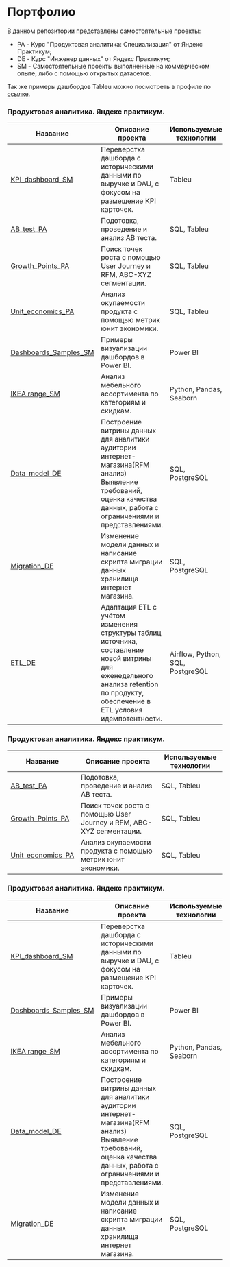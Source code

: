 # Портфолио

В данном репозитории представлены самостоятельные проекты:
- PA - Курс "Продуктовая аналитика: Специализация" от Яндекс Практикум;
- DE - Курс "Инженер данных" от Яндекс Практикум;
- SM - Самостоятельные проекты выполненные на коммерческом опыте, либо с помощью открытых датасетов.

Так же примеры дашбордов Tableu можно посмотреть в профиле по [ссылке](https://public.tableau.com/app/profile/igor.goltsov/vizzes). 

### Продуктовая аналитика. Яндекс практикум. 
| Название | Описание проекта | Используемые технологии |
| --- | --- | --- |
|[KPI_dashboard_SM](https://github.com/IgorGoltsov/portfolio/tree/main/KPI%20dashboard)|Переверстка дашборда с историческими данными по выручке и DAU, c фокусом на размещение KPI карточек. |Tableu|
| [AB_test_PA](https://github.com/IgorGoltsov/portfolio/tree/main/AB%20test)|Подотовка, проведение и анализ AB теста. |SQL, Tableu|
| [Growth_Points_PA](https://github.com/IgorGoltsov/portfolio/tree/main/Growth%20points)|Поиск точек роста с помощью User Journey и RFM, ABC-XYZ сегментации. |SQL, Tableu|
| [Unit_economics_PA](https://github.com/IgorGoltsov/portfolio/tree/main/Unit%20economics)|Анализ окупаемости продукта с помощью метрик юнит экономики. |SQL, Tableu|
| [Dashboards_Samples_SM](https://github.com/IgorGoltsov/portfolio/tree/main/Dashboard%20samples) | Примеры визуализации дашбордов в Power BI. | Power BI |
| [IKEA range_SM](https://github.com/IgorGoltsov/portfolio/blob/main/ikea-range.ipynb) | Анализ мебельного ассортимента по категориям и скидкам. | Python, Pandas, Seaborn | 
| [Data_model_DE](https://github.com/IgorGoltsov/portfolio/tree/main/Data_model) | Построение витрины данных для аналитики аудитории интернет-магазина(RFM анализ) Выявление требований, оценка качества данных, работа с ограничениями и представлениями.    | SQL, PostgreSQL |
| [Migration_DE](https://github.com/IgorGoltsov/portfolio/tree/main/Migration) | Изменение модели данных и написание скрипта миграции данных хранилища интернет магазина.  | SQL, PostgreSQL |
|[ETL_DE](https://github.com/IgorGoltsov/portfolio/tree/main/ETL) | Адаптация ETL с учётом изменения структуры таблиц источника, составление новой витрины для еженедельного анализа retention по продукту, обеспечение в ETL условия идемпотентности. | Airflow, Python, SQL, PostgreSQL | 

### Продуктовая аналитика. Яндекс практикум. 
| Название | Описание проекта | Используемые технологии |
| --- | --- | --- |
| [AB_test_PA](https://github.com/IgorGoltsov/portfolio/tree/main/AB%20test)|Подотовка, проведение и анализ AB теста. |SQL, Tableu|
| [Growth_Points_PA](https://github.com/IgorGoltsov/portfolio/tree/main/Growth%20points)|Поиск точек роста с помощью User Journey и RFM, ABC-XYZ сегментации. |SQL, Tableu|
| [Unit_economics_PA](https://github.com/IgorGoltsov/portfolio/tree/main/Unit%20economics)|Анализ окупаемости продукта с помощью метрик юнит экономики. |SQL, Tableu|

### Продуктовая аналитика. Яндекс практикум. 
| Название | Описание проекта | Используемые технологии |
| --- | --- | --- |
|[KPI_dashboard_SM](https://github.com/IgorGoltsov/portfolio/tree/main/KPI%20dashboard)|Переверстка дашборда с историческими данными по выручке и DAU, c фокусом на размещение KPI карточек. |Tableu|
| [Dashboards_Samples_SM](https://github.com/IgorGoltsov/portfolio/tree/main/Dashboard%20samples) | Примеры визуализации дашбордов в Power BI. | Power BI |
| [IKEA range_SM](https://github.com/IgorGoltsov/portfolio/blob/main/ikea-range.ipynb) | Анализ мебельного ассортимента по категориям и скидкам. | Python, Pandas, Seaborn | 
| [Data_model_DE](https://github.com/IgorGoltsov/portfolio/tree/main/Data_model) | Построение витрины данных для аналитики аудитории интернет-магазина(RFM анализ) Выявление требований, оценка качества данных, работа с ограничениями и представлениями.    | SQL, PostgreSQL |
| [Migration_DE](https://github.com/IgorGoltsov/portfolio/tree/main/Migration) | Изменение модели данных и написание скрипта миграции данных хранилища интернет магазина.  | SQL, PostgreSQL |
